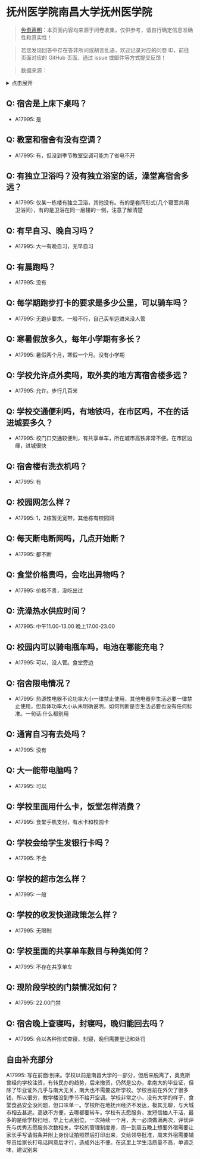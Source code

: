 # 抚州医学院南昌大学抚州医学院

> [免责声明](https://colleges.chat/#_3)：本页面内容均来源于问卷收集，仅供参考，请自行确定信息准确性和真实性！

> 若您发现回答中存在答非所问或胡言乱语，欢迎记录对应的问卷 ID，前往页面对应的 GitHub 页面，通过 issue 或邮件等方式提交反馈！

> 数据来源：

<details><summary>点击展开</summary>
<ul>
<li>A17995: 匿名 (2023 年 06 月)</li>
</ul>
</details>

## Q: 宿舍是上床下桌吗？

- A17995: 是

## Q: 教室和宿舍有没有空调？

- A17995: 有，但没到季节教室空调可能为了省电不开

## Q: 有独立卫浴吗？没有独立浴室的话，澡堂离宿舍多远？

- A17995: 仅某一栋楼有独立卫浴，其他没有。有的是套间形式(几个寝室共用卫浴间），有的是卫浴在同一层楼的一侧，注意了解清楚

## Q: 有早自习、晚自习吗？

- A17995: 大一有晚自习，无早自习

## Q: 有晨跑吗？

- A17995: 没有

## Q: 每学期跑步打卡的要求是多少公里，可以骑车吗？

- A17995: 无跑步要求。一般不行，自己买车运进来没人管

## Q: 寒暑假放多久，每年小学期有多长？

- A17995: 暑假两个月，寒假一个月。没有小学期

## Q: 学校允许点外卖吗，取外卖的地方离宿舍楼多远？

- A17995: 允许。步行几百米

## Q: 学校交通便利吗，有地铁吗，在市区吗，不在的话进城要多久？

- A17995: 校门口交通较便利，有共享单车，所在城市高铁非常不便。在市区边缘，进城很快

## Q: 宿舍楼有洗衣机吗？

- A17995: 有

## Q: 校园网怎么样？

- A17995: 1，2栋暂无宽带，其他栋有校园网

## Q: 每天断电断网吗，几点开始断？

- A17995: 都不断

## Q: 食堂价格贵吗，会吃出异物吗？

- A17995: 价格不贵，没吃出过

## Q: 洗澡热水供应时间？

- A17995: 中午11.00-13.00   晚上17.00-23.00

## Q: 校园内可以骑电瓶车吗，电池在哪能充电？

- A17995: 可以，没人管。食堂旁边

## Q: 宿舍限电情况？

- A17995: 热源性电器不论功率大小一律禁止使用，其他电器非生活必要一律禁止使用，但具体功率大小从未明确说明，如何判断是否生活必要也没有任何标准。一句话:什么都别用

## Q: 通宵自习有去处吗？

- A17995: 没有

## Q: 大一能带电脑吗？

- A17995: 可以

## Q: 学校里面用什么卡，饭堂怎样消费？

- A17995: 食堂手机支付，有水卡和校园卡

## Q: 学校会给学生发银行卡吗？

- A17995: 不会

## Q: 学校的超市怎么样？

- A17995: 一般

## Q: 学校的收发快递政策怎么样？

- A17995: 无限制

## Q: 学校里面的共享单车数目与种类如何？

- A17995: 不存在共享单车

## Q: 现阶段学校的门禁情况如何？

- A17995: 22.00门禁

## Q: 宿舍晚上查寝吗，封寝吗，晚归能回去吗？

- A17995: 会以各种形式查寝，封寝，晚归需要登记和处罚

## 自由补充部分

A17995: 写在前面:别来。学校以前是南昌大学的一部分，但后来脱离了，奥克斯曾经向学校注资，有转民办的趋势，后来撤资，仍然是公办，拿南大的毕业证，但除了毕业证外几乎与南大无关，南大也不需要这所学校。学校目前在外欠了很多钱，所以很穷，教学楼没到季节不给开空调。学校非常之小，没有大学的样子，食堂食品安全没问题，但口味单一。学校所在地抚州经济不发达，极其无聊，与大城市相去甚远。高铁不方便，去哪都要转车。学校有志愿服务，发短信抽人干活，最多的是给学校扫地，早上七点到位，一次持续一个月，大一必须做满两次，评优评先与优秀志愿服务次数相关。学校的管理制度差，周一到周五晚上想要外宿需要让家长手写请假条并附上身份证拍照然后打印出来，交给领导批准，周末外宿需要辅导员给家长打电话同意后才行，造成外出不便。在这里上学生活质量不高，单调乏味，建议别来